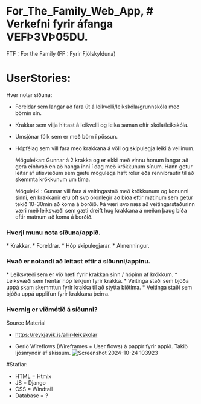 # For_The_Family_Web_App, # Verkefni fyrir áfanga VEFÞ3VÞ05DU.
FTF : For the Family (FF : Fyrir Fjölskylduna)


# UserStories:
   Hver notar síðuna:
- Foreldar sem langar að fara út á leikvelli/leikskóla/grunnskóla með börnin sín.
- Krakkar sem vilja hittast á leikvelli og leika saman eftir skóla/leikskóla.
- Umsjónar fólk sem er með börn í pössun.
- Hópfélag sem vill fara með krakkana á völl og skipulegja leiki á vellinum.
   
  Möguleikar:
  Gunnar á 2 krakka og er ekki með vinnu honum langar að gera einhvað en að hanga inni í dag með krökkunum sínum. Hann getur leitar af útisvæðum sem gætu mögulega haft rólur eða rennibrautir til að skemmta krökkunum um tíma.
  
  Möguleiki :
  Gunnar vill fara á veitingastað með krökkunum og konunni sinni, en krakkanir eru oft svo óronlegir að bíða eftir matinum sem getur tekið 10-30min að koma á borðið. Þá væri svo næs að veitingarstaðurinn væri með leiksvæði sem gæti dreift hug krakkana á meðan þaug bíða eftir matnum að koma á borðið.

<h3>Hverji munu nota síðuna/appið. </h3>
  * Krakkar.
  * Foreldrar.
  * Hóp skipulegjarar.
  * Almenningur.
  
<h3> Hvað er notandi að leitast eftir á síðunni/appinu. </h3>
 * Leiksvæði sem er við hæfi fyrir krakkan sinn / hópinn af krökkum.
 * Leiksvæði sem hentar hóp leikjum fyrir krakka.
 * Veitinga staði sem bjóða uppá skam skemmtun fyrir krakka til að stytta biðtíma.
 * Veitinga staði sem bjóða uppá upplifun fyrir krakkana þeirra.
<h3> Hvernig er viðmótið á síðunni? </h3

# Source Material ##
* https://reykjavik.is/allir-leikskolar

* Gerið Wireflows (Wireframes + User flows) á pappír fyrir appið. Takið ljósmyndir af skissum.
![Screenshot 2024-10-24 103923](https://github.com/user-attachments/assets/313f39e4-ca9f-4bab-a244-4f40825b3090)

#Staflar:
 - HTML = Htmlx
 - JS = Django
 - CSS = Windtail
 - Database = ? 
